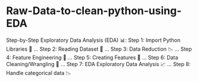 # Raw-Data-to-clean-python-using-EDA
Step-by-Step Exploratory Data Analysis (EDA) 📊: 
Step 1: Import Python Libraries 🐍 ...
Step 2: Reading Dataset 📄 ... 
Step 3: Data Reduction 📉 ... 
Step 4: Feature Engineering 🚀 ... 
Step 5: Creating Features 🎨 ...
Step 6: Data Cleaning/Wrangling 🧹 ...
Step 7: EDA Exploratory Data Analysis 📈 ... 
Step 8: Handle categorical data 📉
